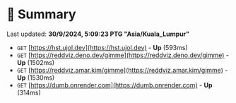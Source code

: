 # 📖 Summary
Last updated: **30/9/2024, 5:09:23 PTG "Asia/Kuala_Lumpur"**

- `GET` [https://hst.ujol.dev](https://hst.ujol.dev) - **Up** (593ms)
- `GET` [https://reddviz.deno.dev/gimme](https://reddviz.deno.dev/gimme) - **Up** (1502ms)
- `GET` [https://reddviz.amar.kim/gimme](https://reddviz.amar.kim/gimme) - **Up** (1530ms)
- `GET` [https://dumb.onrender.com](https://dumb.onrender.com) - **Up** (314ms)
